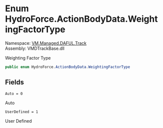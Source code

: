 # Enum HydroForce.ActionBodyData.WeightingFactorType

Namespace: [VM.Managed.DAFUL.Track](VM.Managed.DAFUL.Track.md)  
Assembly: VMDTrackBase.dll  

Weighting Factor Type

```csharp
public enum HydroForce.ActionBodyData.WeightingFactorType
```

## Fields

`Auto = 0` 

Auto



`UserDefined = 1` 

User Defined




